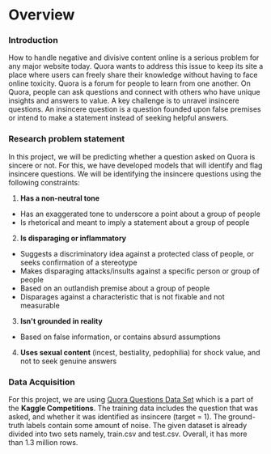 # Overview

### Introduction 
How to handle negative and divisive content online is a serious problem for any major website today. Quora wants to address this issue to keep its site a place where users can freely share their knowledge without having to face online toxicity. 
Quora is a forum for people to learn from one another. On Quora, people can ask questions and connect with others who have unique insights and answers to value. A key challenge is to unravel insincere questions. An insincere question is a question founded upon false premises or intend to make a statement instead of seeking helpful answers. 

### Research problem statement 
In this project, we will be predicting whether a question asked on Quora is sincere or not. For this, we have developed models that will identify and flag insincere questions. We will be identifying the insincere questions using the following constraints: 
1. **Has a non-neutral tone** 
- Has an exaggerated tone to underscore a point about a group of people 
- Is rhetorical and meant to imply a statement about a group of people 
2. **Is disparaging or inflammatory** 
- Suggests a discriminatory idea against a protected class of people, or seeks confirmation of a stereotype 
- Makes disparaging attacks/insults against a specific person or group of people 
- Based on an outlandish premise about a group of people 
- Disparages against a characteristic that is not fixable and not measurable 
3. **Isn't grounded in reality** 
- Based on false information, or contains absurd assumptions 
4. **Uses sexual content** (incest, bestiality, pedophilia) for shock value, and not to seek genuine answers 

### Data Acquisition 
For this project, we are using [Quora Questions Data Set](https://www.kaggle.com/c/quora-insincere-questions-classification) which is a part of the **Kaggle Competitions**. The training data includes the question that was asked, and whether it was identified as insincere (target = 1). The ground-truth labels contain some amount of noise. The given dataset is already divided into two sets namely, train.csv and test.csv. Overall, it has more than 1.3 million rows. 
